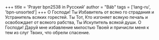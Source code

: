 +++
title = 'Prayer bpn2538 in Русский'
author = "Báb"
tags = ['lang-ru', 'bpn-unsorted']
+++
О Господи! Ты Избавитель от всяко го страдания и Устранитель всяких горестей. Ты Тот, Кто изгоняет всякую печаль и освобождает от всякого рабства, Ты Искупитель всякой души. О Господи! Даруй мне избавление милостью Твоей и причисли меня к тем из слуг Твоих, что обрели спасение.
